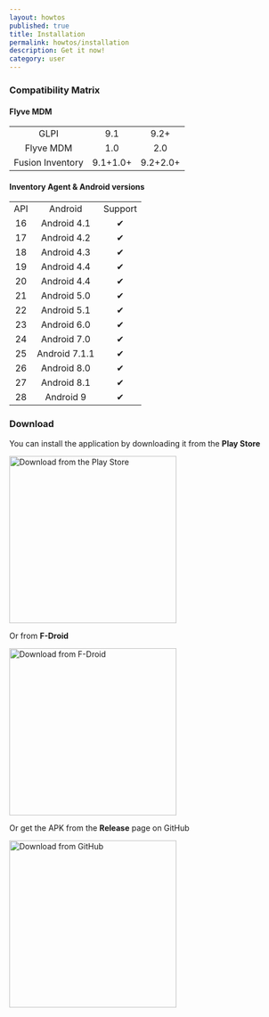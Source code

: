 ```yaml
---
layout: howtos
published: true
title: Installation
permalink: howtos/installation
description: Get it now!
category: user
---
```


### Compatibility Matrix

#### Flyve MDM

<table class="zebra-table">
    <tr>
        <td align="center">GLPI</td>
        <td align="center">9.1</td>
        <td align="center">9.2+</td>
    </tr>
    <tr>
        <td align="center">Flyve MDM</td>
        <td align="center">1.0</td>
        <td align="center">2.0</td>
    </tr>
    <tr>
        <td align="center">Fusion Inventory</td>
        <td align="center">9.1+1.0+</td>
        <td align="center">9.2+2.0+</td>
    </tr>
</table>

#### Inventory Agent & Android versions

<table class="zebra-table">
    <tr>
        <td align="center">API</td>
        <td align="center">Android</td>
        <td align="center">Support</td>
    </tr>
    <tr>
        <td align="center">16</td>
        <td align="center">Android 4.1</td>
        <td align="center">✔︎</td>
    </tr>
    <tr>
        <td align="center">17</td>
        <td align="center">Android 4.2</td>
        <td align="center">✔︎</td>
    </tr>
    <tr>
        <td align="center">18</td>
        <td align="center">Android 4.3</td>
        <td align="center">✔︎</td>
    </tr>
    <tr>
        <td align="center">19</td>
        <td align="center">Android 4.4</td>
        <td align="center">✔︎</td>
    </tr>
    <tr>
        <td align="center">20</td>
        <td align="center">Android 4.4</td>
        <td align="center">✔︎</td>
    </tr>
    <tr>
        <td align="center">21</td>
        <td align="center">Android 5.0</td>
        <td align="center">✔︎</td>
    </tr>
    <tr>
        <td align="center">22</td>
        <td align="center">Android 5.1</td>
        <td align="center">✔︎</td>
    </tr>
    <tr>
        <td align="center">23</td>
        <td align="center">Android 6.0</td>
        <td align="center">✔︎</td>
    </tr>
    <tr>
        <td align="center">24</td>
        <td align="center">Android 7.0</td>
        <td align="center">✔︎</td>
    </tr>
    <tr>
        <td align="center">25</td>
        <td align="center">Android 7.1.1</td>
        <td align="center">✔︎</td>
    </tr>
    <tr>
        <td align="center">26</td>
        <td align="center">Android 8.0</td>
        <td align="center">✔︎</td>
    </tr>
    <tr>
        <td align="center">27</td>
        <td align="center">Android 8.1</td>
        <td align="center">✔︎</td>
    </tr>
    <tr>
        <td align="center">28</td>
        <td align="center">Android 9</td>
        <td align="center">✔︎</td>
    </tr>
</table>

### Download

You can install the application by downloading it from the **Play Store**

<a href="https://play.google.com/store/apps/details?id=org.flyve.inventory.agent" target="blank"><img src="https://user-images.githubusercontent.com/663460/26973322-4ddf78a4-4d16-11e7-8b58-4c03b4bc2490.png" alt="Download from the Play Store" width="300px"></a>

Or from **F-Droid**

<a href="https://f-droid.org/packages/org.flyve.inventory.agent/" target="blank"><img src="https://camo.githubusercontent.com/f9574a79e3fe61202392c44e55f0bdab261a9561/68747470733a2f2f662d64726f69642e6f72672f62616467652f6765742d69742d6f6e2e706e67" alt="Download from F-Droid" width="300px"></a>

Or get the APK from the **Release** page on GitHub

<a href="https://github.com/flyve-mdm/android-inventory-agent/releases" target="blank"><img src="https://user-images.githubusercontent.com/663460/26973090-f8fdc986-4d14-11e7-995a-e7c5e79ed925.png" alt="Download from GitHub" width="300px"></a>
